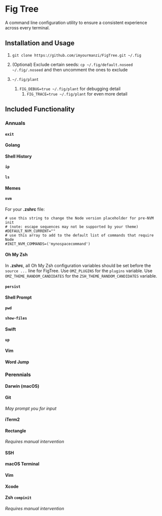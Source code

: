 # Fig Tree

A command line configuration utility to ensure a consistent experience across every terminal.

## Installation and Usage

1. `git clone https://github.com/imyourmanzi/FigTree.git ~/.fig`

1. (Optional) Exclude certain seeds: `cp ~/.fig/default.noseed ~/.fig/.noseed` and then uncomment the ones to exclude

1. `~/.fig/plant`
   1. `FIG_DEBUG=true ~/.fig/plant` for debugging detail
      1. `FIG_TRACE=true ~/.fig/plant` for even more detail

## Included Functionality

### Annuals

#### `exit`

#### Golang

#### Shell History

#### `ip`

#### `ls`

#### Memes

#### `nvm`

For your **.zshrc** file:

```shell
# use this string to change the Node version placeholder for pre-NVM init
# (note: escape sequences may not be supported by your theme)
#DEFAULT_NVM_CURRENT=""
# use this array to add to the default list of commands that require Node
#INIT_NVM_COMMANDS=('mynospacecommand')
```

#### Oh My Zsh

In **.zshrc**, all Oh My Zsh configuration variables should be set before the `source ...` line for FigTree. Use `OMZ_PLUGINS` for the `plugins` variable.
Use `OMZ_THEME_RANDOM_CANDIDATES` for the `ZSH_THEME_RANDOM_CANDIDATES` variable.

#### `persist`

#### Shell Prompt

#### `pwd`

#### `show-files`

#### Swift

#### `up`

#### Vim

#### Word Jump

### Perennials

#### Darwin (macOS)

#### Git

_May prompt you for input_

#### iTerm2

#### Rectangle

_Requires manual intervention_

#### SSH

#### macOS Terminal

#### Vim

#### Xcode

#### Zsh `compinit`

_Requires manual intervention_
